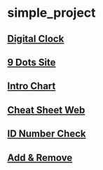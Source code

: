 # simple_project

## [Digital Clock](https://hyungjinhan.github.io/simple_project/clock_effect/index.html)

## [9 Dots Site](https://hyungjinhan.github.io/simple_project/dots_menu/index.html)

## [Intro Chart](https://hyungjinhan.github.io/simple_project/intro_chart/intro.html)

## [Cheat Sheet Web](https://hyungjinhan.github.io/simple_project/cheat_sheet/index.html)

## [ID Number Check](https://hyungjinhan.github.io/simple_project/idNumber_check/index.html)

## [Add & Remove](https://hyungjinhan.github.io/simple_project/add_remove/index.html)

<!--[Simple React Blog](https://hyungjinhan.github.io/simple_project/react_web/blog/public/index.html) -->
